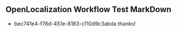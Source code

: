 ## OpenLocalization Workflow Test MarkDown
* bec741e4-f76d-451e-8183-c110d9c3abda thanks!

<!--HONumber=Aug16_HO5-->


